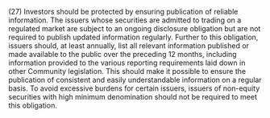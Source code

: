 (27) Investors should be protected by ensuring publication of reliable information. The issuers whose securities are admitted to trading on a regulated market are subject to an ongoing disclosure obligation but are not required to publish updated information regularly. Further to this obligation, issuers should, at least annually, list all relevant information published or made available to the public over the preceding 12 months, including information provided to the various reporting requirements laid down in other Community legislation. This should make it possible to ensure the publication of consistent and easily understandable information on a regular basis. To avoid excessive burdens for certain issuers, issuers of non-equity securities with high minimum denomination should not be required to meet this obligation.